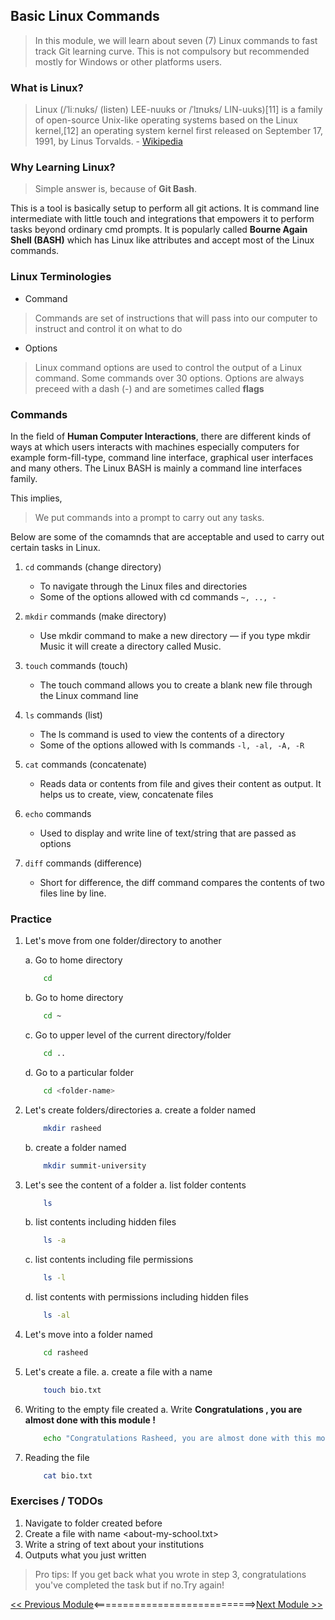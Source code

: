 ## Basic Linux Commands

>   In this module, we will learn about seven (7) Linux commands to fast track Git learning curve. This is not compulsory but recommended mostly for Windows or other platforms users.

### What is Linux?

>   Linux (/ˈliːnʊks/ (listen) LEE-nuuks or /ˈlɪnʊks/ LIN-uuks)[11] is a family of open-source Unix-like operating systems based on the Linux kernel,[12] an operating system kernel first released on September 17, 1991, by Linus Torvalds. - [Wikipedia](https://en.wikipedia.org/wiki/Linux)

### Why Learning Linux?

>   Simple answer is, because of **Git Bash**. 

This is a tool is basically setup to perform all git actions. It is command line intermediate with little touch and integrations that empowers it to perform tasks beyond ordinary cmd prompts. It is popularly called **Bourne Again Shell (BASH)** which has Linux like attributes and accept most of the Linux commands.

### Linux Terminologies
-   Command
>   Commands are set of instructions that will pass into our computer to instruct and control it on what to do

-   Options
>   Linux command options are used to control the output of a Linux command. Some commands over 30 options. Options are always preceed with a dash (-) and are sometimes called **flags**

### Commands

In the field of **Human Computer Interactions**, there are different kinds of ways at which users interacts with machines especially computers for example form-fill-type, command line interface, graphical user interfaces and many others. The Linux BASH is mainly a command line interfaces family.

This implies,
>   We put commands into a prompt to carry out any tasks.

Below are some of the comamnds that are acceptable and used to carry out certain tasks in Linux.

1.  ```cd``` commands (change directory)
    -   To navigate through the Linux files and directories
    -   Some of the options allowed with cd commands ```~, .., -```

2.  ```mkdir``` commands (make directory)
    -   Use mkdir command to make a new directory — if you type mkdir Music it will create a directory called Music.

3.  ```touch``` commands (touch)
    -   The touch command allows you to create a blank new file through the Linux command line

4.  ```ls``` commands (list)
    -   The ls command is used to view the contents of a directory
    -   Some of the options allowed with ls commands ```-l, -al, -A, -R```

5.  ```cat``` commands (concatenate)
    -   Reads data or contents from file and gives their content as output. It helps us to create, view, concatenate files

6.  ```echo``` commands
    -   Used to display and write line of text/string that are passed as options

7.  ```diff``` commands (difference)
    -   Short for difference, the diff command compares the contents of two files line by line.

### Practice

1.  Let's move from one folder/directory to another

    a. Go to home directory  
    ```bash
        cd 
    ```

    b. Go to home directory
    ```bash
        cd ~
    ```
    c. Go to upper level of the current directory/folder
    ```bash
        cd ..
    ```

    d.  Go to a particular folder
    ```bash
        cd <folder-name>
    ```

2.  Let's create folders/directories
    a.  create a folder named <your-name-firstname>
    ```bash
        mkdir rasheed
    ```

    b. create a folder named <your-university-name>
    ```bash
        mkdir summit-university
    ```

3.  Let's see the content of a folder
    a. list folder contents
    ```bash
        ls
    ```

    b. list contents including hidden files
    ```bash
        ls -a
    ```

    c. list contents including file permissions
    ```bash
        ls -l
    ```

    d. list contents with permissions including hidden files
    ```bash
        ls -al
    ```

4.  Let's move into a folder named <your-firstname>
    ```bash
        cd rasheed
    ```
5. Let's create a file.
    a. create a file with a name <bio>
    ```bash
        touch bio.txt
    ```

6.  Writing to the empty file created
    a. Write **Congratulations <your-firstname>, you are almost done with this module !**
    ```bash
        echo "Congratulations Rasheed, you are almost done with this module !" > bio.txt
    ```

7. Reading the file
    ```bash
        cat bio.txt
    ```

### Exercises / TODOs

1.  Navigate to <your-university> folder created before
2.  Create a file with name <about-my-school.txt>
3.  Write a string of text about your institutions
4.  Outputs what you just written

>   Pro tips: If you get back what you wrote in step 3, congratulations you've completed the task but if no.Try again! 

[<< Previous Module](/docs/beginner-intermediate/0-intro-to-git.md)<============================>[Next Module >>](/docs/beginner-intermediate/2-basic-git-commands.md)

